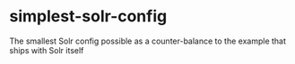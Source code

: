 simplest-solr-config
====================

The smallest Solr config possible as a counter-balance to the example that ships with Solr itself
